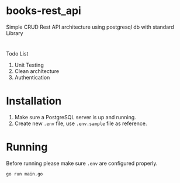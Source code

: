 # books-rest_api
Simple CRUD Rest API architecture using postgresql db with standard Library 
#
Todo List
1. Unit Testing
2. Clean architecture
3. Authentication

# Installation
1. Make sure a PostgreSQL server is up and running.
2. Create new `.env` file, use `.env.sample` file as reference.


# Running
Before running please make sure `.env` are configured properly.

``` go run main.go ```